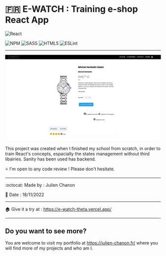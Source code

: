 # :fr: E-WATCH : Training e-shop React App


![React](https://img.shields.io/badge/react-%2320232a.svg?style=for-the-badge&logo=react&logoColor=%2361DAFB)

![NPM](https://img.shields.io/badge/NPM-%23000000.svg?style=for-the-badge&logo=npm&logoColor=white)
![SASS](https://img.shields.io/badge/SASS-hotpink.svg?style=for-the-badge&logo=SASS&logoColor=white)
![HTML5](https://img.shields.io/badge/html5-%23E34F26.svg?style=for-the-badge&logo=html5&logoColor=white)
![ESLint](https://img.shields.io/badge/ESLint-4B3263?style=for-the-badge&logo=eslint&logoColor=white)


___

![preview](./public/previewEwatch.webp)

This project was created when I finished my school from scratch, in order to train React's concepts, espacially the states management without third libairies. 
Sanity has been used has backend.

:star: I'm open to any code review ! Please don't hesitate.

___


:octocat: Made by : Julien Chanon


:date: Date : 18/11/2022


___

:house: Give it a try at : https://e-watch-theta.vercel.app/
___

## Do you want to see more?

You are welcome to visit my portfolio at https://julien-chanon.fr/ where you will find more of my projects and who am I.